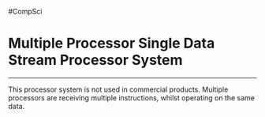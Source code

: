 #CompSci 

# Multiple Processor Single Data Stream Processor System
---
This processor system is not used in commercial products. Multiple processors are receiving multiple instructions, whilst operating on the same data.